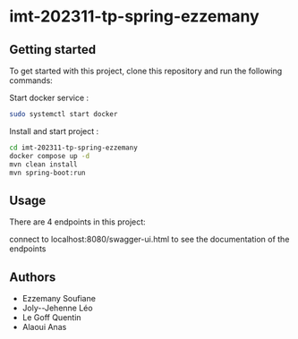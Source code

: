 # imt-202311-tp-spring-ezzemany

## Getting started

To get started with this project, clone this repository and run the following commands:

Start docker service :
```bash
sudo systemctl start docker 
```
Install and start project :
```bash
cd imt-202311-tp-spring-ezzemany
docker compose up -d
mvn clean install
mvn spring-boot:run
```

## Usage

There are 4 endpoints in this project:

connect to localhost:8080/swagger-ui.html to see the documentation of the endpoints

## Authors

- Ezzemany Soufiane 
- Joly--Jehenne Léo
- Le Goff Quentin
- Alaoui Anas
